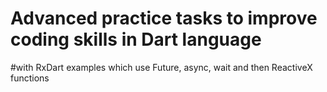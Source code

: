 # Advanced practice tasks to improve coding skills in Dart language
  #with RxDart examples which use Future, async, wait and then ReactiveX functions
